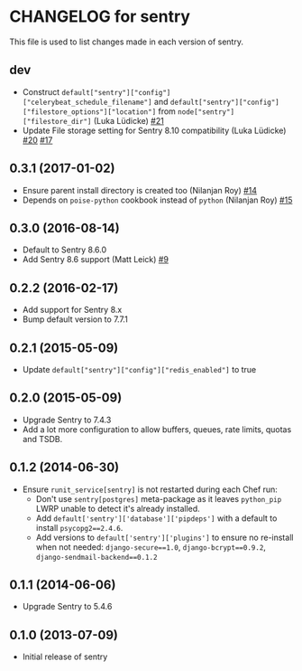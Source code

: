 # CHANGELOG for sentry

This file is used to list changes made in each version of sentry.

## dev

* Construct `default["sentry"]["config"]["celerybeat_schedule_filename"]` and
  `default["sentry"]["config"]["filestore_options"]["location"]` from
  `node["sentry"]["filestore_dir"]` (Luka Lüdicke)
  [#21](https://github.com/JonathanTron/chef-sentry/pull/21)
* Update File storage setting for Sentry 8.10 compatibility (Luka Lüdicke)
  [#20](https://github.com/JonathanTron/chef-sentry/pull/20)
  [#17](https://github.com/JonathanTron/chef-sentry/issues/17)

## 0.3.1 (2017-01-02)

* Ensure parent install directory is created too (Nilanjan Roy)
  [#14](https://github.com/JonathanTron/chef-sentry/issues/14)
* Depends on `poise-python` cookbook instead of `python` (Nilanjan Roy)
  [#15](https://github.com/JonathanTron/chef-sentry/pull/15)

## 0.3.0 (2016-08-14)

* Default to Sentry 8.6.0
* Add Sentry 8.6 support (Matt Leick)
  [#9](https://github.com/JonathanTron/chef-sentry/pull/9)

## 0.2.2 (2016-02-17)

* Add support for Sentry 8.x
* Bump default version to 7.7.1

## 0.2.1 (2015-05-09)

* Update `default["sentry"]["config"]["redis_enabled"]` to true

## 0.2.0 (2015-05-09)

* Upgrade Sentry to 7.4.3
* Add a lot more configuration to allow buffers, queues, rate limits, quotas and
  TSDB.

## 0.1.2 (2014-06-30)

* Ensure `runit_service[sentry]` is not restarted during each Chef run:
  * Don't use `sentry[postgres]` meta-package as it leaves `python_pip` LWRP
  unable to detect it's already installed.
  * Add `default['sentry']['database']['pipdeps']` with a default to install
  `psycopg2==2.4.6`.
  * Add versions to `default['sentry']['plugins']` to ensure no re-install when
  not needed: `django-secure==1.0`, `django-bcrypt==0.9.2`, `django-sendmail-backend==0.1.2`

## 0.1.1 (2014-06-06)

* Upgrade Sentry to 5.4.6

## 0.1.0  (2013-07-09)

* Initial release of sentry
